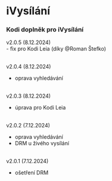 <h1>iVysílání</h1>
<p>
<h3>Kodi doplněk pro iVysílání</h3>
<p>
v2.0.5 (8.12.2024)<br>
- fix pro Kodi Leia (díky @Roman Štefko)<br><br>

v2.0.4 (8.12.2024)<br>
- oprava vyhledávání<br><br>

v2.0.3 (8.12.2024)<br>
- úprava pro Kodi Leia<br><br>

v2.0.2 (7.12.2024)<br>
- oprava vyhledávání<br>
- DRM u živého vysílání<br><br>

v2.0.1 (7.12.2024)<br>
- ošetření DRM<br><br>
</p>
